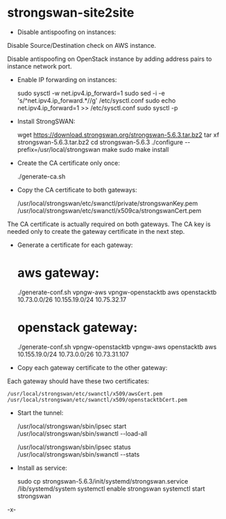 # strongswan-site2site

- Disable antispoofing on instances:

Disable Source/Destination check on AWS instance.

Disable antispoofing on OpenStack instance by adding address pairs to instance network port.

- Enable IP forwarding on instances:

    sudo sysctl -w net.ipv4.ip_forward=1
    sudo sed -i -e 's/^net.ipv4.ip_forward.*//g' /etc/sysctl.conf
    sudo echo net.ipv4.ip_forward=1 >> /etc/sysctl.conf
    sudo sysctl -p 

- Install StrongSWAN:

    wget https://download.strongswan.org/strongswan-5.6.3.tar.bz2
    tar xf strongswan-5.6.3.tar.bz2
    cd strongswan-5.6.3
    ./configure --prefix=/usr/local/strongswan
    make
    sudo make install

- Create the CA certificate only once:

    ./generate-ca.sh

- Copy the CA certificate to both gateways:

    /usr/local/strongswan/etc/swanctl/private/strongswanKey.pem
    /usr/local/strongswan/etc/swanctl/x509ca/strongswanCert.pem

The CA certificate is actually required on both gateways.
The CA key is needed only to create the gateway certificate in the next step.

- Generate a certificate for each gateway:

    # aws gateway:
    ./generate-conf.sh vpngw-aws         vpngw-openstacktb aws         openstacktb 10.73.0.0/26   10.155.19.0/24 10.75.32.17

    # openstack gateway:
    ./generate-conf.sh vpngw-openstacktb vpngw-aws         openstacktb aws         10.155.19.0/24 10.73.0.0/26   10.73.31.107

- Copy each gateway certificate to the other gateway:

Each gateway should have these two certificates:

    /usr/local/strongswan/etc/swanctl/x509/awsCert.pem
    /usr/local/strongswan/etc/swanctl/x509/openstacktbCert.pem

- Start the tunnel:

    /usr/local/strongswan/sbin/ipsec start
    /usr/local/strongswan/sbin/swanctl --load-all

    /usr/local/strongswan/sbin/ipsec status
    /usr/local/strongswan/sbin/swanctl --stats

- Install as service:

    sudo cp strongswan-5.6.3/init/systemd/strongswan.service /lib/systemd/system
    systemctl enable strongswan
    systemctl start strongswan

-x-

